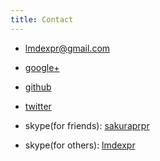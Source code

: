 ```yaml
---
title: Contact
---
```


* <i class="uk-icon-envelope"></i> lmdexpr@gmail.com

* <a href="http://gplus.to/lmdexpr"><i class="uk-icon-google-plus"></i> google+</a>

* <a href="https://github.com/lmdexpr"><i class="uk-icon-github"></i> github</a>

* <a href="https://twitter.com/lmdexpr"><i class="uk-icon-twitter"></i> twitter</a>

* skype(for friends): <a href="skype:sakuraprpr">sakuraprpr</a>

* skype(for others): <a href="skype:lmdexpr">lmdexpr</a>
